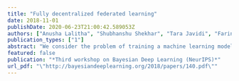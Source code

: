 ```yaml
---
title: "Fully decentralized federated learning"
date: 2018-11-01
publishDate: 2020-06-23T21:00:42.589053Z
authors: ["Anusha Lalitha", "Shubhanshu Shekhar", "Tara Javidi", "Farinaz Koushanfar"]
publication_types: ["1"]
abstract: "We consider the problem of training a machine learning model over a network of users in a fully decentralized framework. The users take a Bayesian-like approach via the introduction of a belief over the model parameter space. We propose a distributed learning algorithm in which users update their belief by aggregate information from their one-hop neighbors to learn a model that best fits the observations over the entire network. In addition, we also obtain sufficient conditions to ensure that the probability of error is small for every user in the network. Finally, we discuss approximations required for applying this algorithm for training Neural Networks."
featured: false
publication: "*Third workshop on Bayesian Deep Learning (NeurIPS)*"
url_pdf: "\"http://bayesiandeeplearning.org/2018/papers/140.pdf\""
---
```


